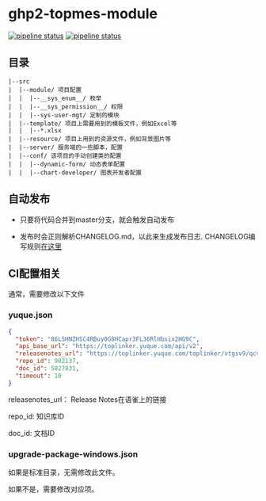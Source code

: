 # ghp2-topmes-module

[![pipeline status](http://gitlab.topibd.net/ghp2/ghp2-topmes-module/badges/master/pipeline.svg)](http://gitlab.topibd.net/ghp2/ghp2-topmes-module/commits/master)
[![pipeline status](http://gitlab.topibd.net/ghp2/ghp2-topmes-module/badges/develop/pipeline.svg)](http://gitlab.topibd.net/ghp2/ghp2-topmes-module/commits/develop)

## 目录

```
|--src
|  |--module/ 项目配置
|  |  |--__sys_enum__/ 枚举
|  |  |--__sys_permission__/ 权限
|  |  |--sys-user-mgt/ 定制的模块
|  |--template/ 项目上需要用到的模板文件，例如Excel等
|  |  |--*.xlsx
|  |--resource/ 项目上用到的资源文件，例如背景图片等
|  |--server/ 服务端的一些脚本，配置
|  |--conf/ 该项目的手动创建类的配置
|  |  |--dynamic-form/ 动态表单配置
|  |  |--chart-developer/ 图表开发者配置
```

## 自动发布

- 只要将代码合并到master分支，就会触发自动发布

- 发布时会正则解析CHANGELOG.md，以此来生成发布日志. CHANGELOG编写规则[在这里](https://toplinker.yuque.com/sar5up/vg7r9r/hn6kry)

## CI配置相关

通常，需要修改以下文件

### yuque.json

```json
{
  "token": "86LSHNZHSC4RBuy0G8HCapr3FL36RlHbsix2HG9C",
  "api_base_url": "https://toplinker.yuque.com/api/v2",
  "releasenotes_url": "https://toplinker.yuque.com/toplinker/vtgsv9/qcvexa",
  "repo_id": 902137,
  "doc_id": 5827831,
  "timeout": 10
}
```

releasenotes_url： Release Notes在语雀上的链接

repo_id: 知识库ID

doc_id: 文档ID

### upgrade-package-windows.json

如果是标准目录，无需修改此文件。

如果不是，需要修改对应项。